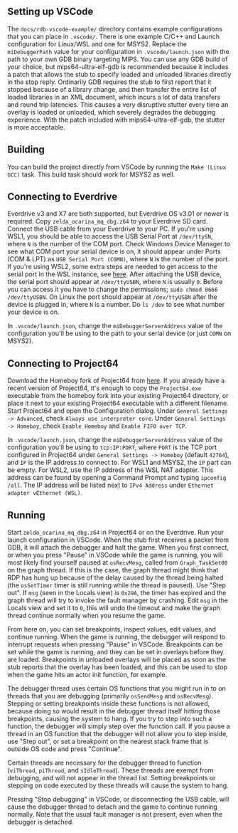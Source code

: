 ## Setting up VSCode
The `docs/rdb-vscode-example/` directory contains example configurations that
you can place in `.vscode/`. There is one example C/C++ and Launch
configuration for Linux/WSL and one for MSYS2. Replace the `miDebuggerPath`
value for your configuration in `.vscode/launch.json` with the path to your own
GDB binary targeting MIPS. You can use any GDB build of your choice, but
mips64-ultra-elf-gdb is recommended because it includes a patch that allows the
stub to specify loaded and unloaded libraries directly in the stop reply.
Ordinarily GDB requires the stub to first report that it stopped because of a
library change, and then transfer the entire list of loaded libraries in an XML
document, which incurs a lot of data transfers and round trip latencies. This
causes a very disruptive stutter every time an overlay is loaded or unloaded,
which severely degrades the debugging experience. With the patch included with
mips64-ultra-elf-gdb, the stutter is more acceptable.

## Building
You can build the project directly from VSCode by running the
`Make (Linux GCC)` task. This build task should work for MSYS2 as well.

## Connecting to Everdrive
Everdrive v3 and X7 are both supported, but Everdrive OS v3.01 or newer is
required. Copy `zelda_ocarina_mq_dbg.z64` to your Everdrive SD card. Connect
the USB cable from your Everdrive to your PC. If you're using WSL1, you
should be able to access the USB Serial Port at `/dev/ttySN`, where `N` is the
number of the COM port. Check Windows Device Manager to see what COM port your
serial device is on, it should appear under Ports (COM & LPT) as
`USB Serial Port (COMN)`, where `N` is the number of the port. If you're using
WSL2, some extra steps are needed to get access to the serial port in the WSL
instance, see [here](https://docs.microsoft.com/en-us/windows/wsl/connect-usb).
After attaching the USB device, the serial port should appear at
`/dev/ttyUSBN`, where `N` is usually `0`. Before you can access it you have to
change the permissions; `sudo chmod 0666 /dev/ttyUSBN`. On Linux the port
should appear at `/dev/ttyUSBN` after the device is plugged in, where `N` is a
number. Do `ls /dev` to see what number your device is on.

In `.vscode/launch.json`, change the `miDebuggerServerAddress` value of the
configuration you'll be using to the path to your serial device (or just `COMN`
on MSYS2).

## Connecting to Project64
Download the Homeboy fork of Project64 from
[here](https://github.com/glankk/project64/releases). If you already have a
recent version of Project64, it's enough to copy the `Project64.exe` executable
from the homeboy fork into your existing Project64 directory, or place it next
to your existing Project64 executable with a different filename. Start
Project64 and open the Configuration dialog. Under
`General Settings -> Advanced`, check `Always use interpreter core`. Under
`General Settings -> Homeboy`, check `Enable Homeboy` and
`Enable FIFO over TCP`.

In `.vscode/launch.json`, change the `miDebuggerServerAddress` value of the
configuration you'll be using to `tcp:IP:PORT`, where `PORT` is the TCP port
configured in Project64 under `General Settings -> Homeboy` (default `42764`),
and `IP` is the IP address to connect to. For WSL1 and MSYS2, the `IP` part can
be empty. For WSL2, use the IP address of the WSL NAT adapter. This address can
be found by opening a Command Prompt and typing `ipconfig /all`. The IP address
will be listed next to `IPv4 Address` under `Ethernet adapter vEthernet (WSL)`.

## Running
Start `zelda_ocarina_mq_dbg.z64` in Project64 or on the Everdrive. Run your
launch configuration in VSCode. When the stub first receives a packet from GDB,
it will attach the debugger and halt the game. When you first connect, or when
you press "Pause" in VSCode while the game is running, you will most likely
find yourself paused at `osRecvMesg`, called from `Graph_TaskSet00` on the
graph thread. If this is the case, the graph thread might think that RDP has
hung up because of the delay caused by the thread being halted (the
`osSetTimer` timer is still running while the thread is paused). Use "Step
out". If `msg` (seen in the Locals view) is `0x29A`, the timer has expired and
the graph thread will try to invoke the fault manager by crashing. Edit `msg`
in the Locals view and set it to `0`, this will undo the timeout and make the
graph thread continue normally when you resume the game.

From here on, you can set breakpoints, inspect values, edit values, and
continue running. When the game is running, the debugger will respond to
interrupt requests when pressing "Pause" in VSCode. Breakpoints can be set
while the game is running, and they can be set in overlays before they are
loaded. Breakpoints in unloaded overlays will be placed as soon as the stub
reports that the overlay has been loaded, and this can be used to stop when the
game hits an actor init function, for example.

The debugger thread uses certain OS functions that you might run in to on
threads that you are debugging (primarily `osSendMesg` and `osRecvMesg`).
Stepping or setting breakpoints inside these functions is not allowed, because
doing so would result in the debugger thread itself hitting those breakpoints,
causing the system to hang. If you try to step into such a function, the
debugger will simply step over the function call. If you pause a thread in an
OS function that the debugger will not allow you to step inside, use "Step
out", or set a breakpoint on the nearest stack frame that is outside OS
code and press "Continue".

Certain threads are necessary for the debugger thread to function (`viThread`,
`piThread`, and `sIdleThread`). These threads are exempt from debugging, and
will not appear in the thread list. Setting breakpoints or stepping on code
executed by these threads will cause the system to hang.

Pressing "Stop debugging" in VSCode, or disconnecting the USB cable, will cause
the debugger thread to detach and the game to continue running normally. Note
that the usual fault manager is not present, even when the debugger is
detached.
